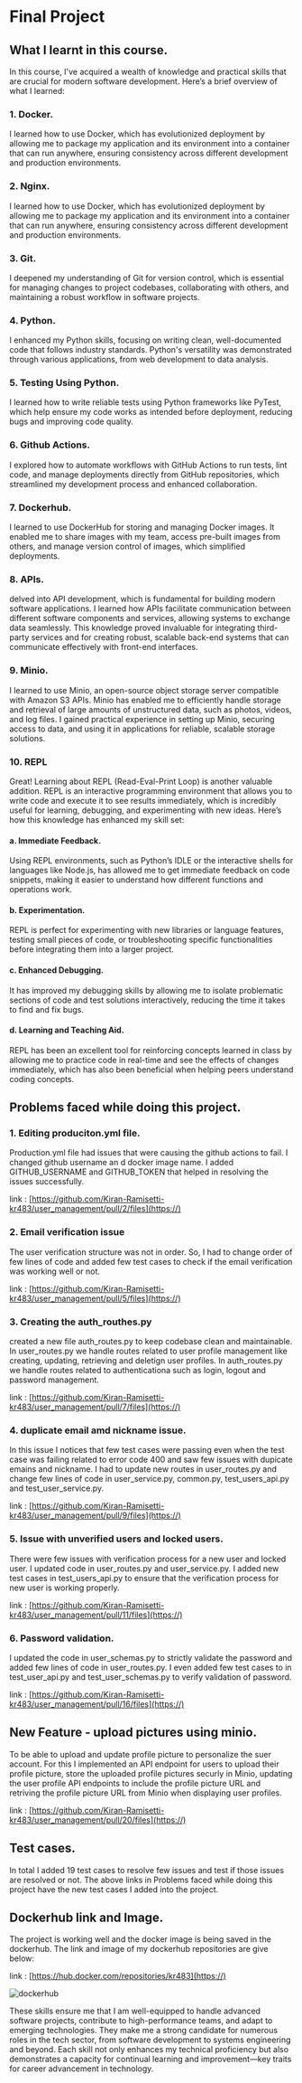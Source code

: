# Final Project

## What I learnt in this course.
In this course, I've acquired a wealth of knowledge and practical skills that are crucial for modern software development. Here’s a brief overview of what I learned:

### 1. Docker.
I learned how to use Docker, which has evolutionized deployment by allowing me to package my application  and its environment into a container that can run anywhere, ensuring consistency across different development and production environments.

### 2. Nginx.
I learned how to use Docker, which has evolutionized deployment by allowing me to package my application and its environment into a container that can run anywhere, ensuring consistency across different development and production environments.

### 3. Git.
I deepened my understanding of Git for version control, which is essential for managing changes to project codebases, collaborating with others, and maintaining a robust workflow in software projects.

### 4. Python.
I enhanced my Python skills, focusing on writing clean, well-documented code that follows industry standards. Python's versatility was demonstrated through various applications, from web development to data analysis.

### 5. Testing Using Python.
I learned how to write reliable tests using Python frameworks like PyTest, which help ensure my code works as intended before deployment, reducing bugs and improving code quality.

### 6. Github Actions.
I explored how to automate workflows with GitHub Actions to run tests, lint code, and manage deployments directly from GitHub repositories, which streamlined my development process and enhanced collaboration.

### 7.  Dockerhub.
I learned to use DockerHub for storing and managing Docker images. It enabled me to share images with my team, access pre-built images from others, and manage version control of images, which simplified deployments.

### 8. APIs.
delved into API development, which is fundamental for building modern software applications. I learned how APIs facilitate communication between different software components and services, allowing systems to exchange data seamlessly. This knowledge proved invaluable for integrating third-party services and for creating robust, scalable back-end systems that can communicate effectively with front-end interfaces.

### 9. Minio.
I learned to use Minio, an open-source object storage server compatible with Amazon S3 APIs. Minio has enabled me to efficiently handle storage and retrieval of large amounts of unstructured data, such as photos, videos, and log files. I gained practical experience in setting up Minio, securing access to data, and using it in applications for reliable, scalable storage solutions.

### 10. REPL
Great! Learning about REPL (Read-Eval-Print Loop) is another valuable addition. REPL is an interactive programming environment that allows you to write code and execute it to see results immediately, which is incredibly useful for learning, debugging, and experimenting with new ideas. Here’s how this knowledge has enhanced my skill set:

#### a. Immediate Feedback. 
Using REPL environments, such as Python’s IDLE or the interactive shells for languages like Node.js, has allowed me to get immediate feedback on code snippets, making it easier to understand how different functions and operations work.

#### b. Experimentation.
REPL is perfect for experimenting with new libraries or language features, testing small pieces of code, or troubleshooting specific functionalities before integrating them into a larger project.

#### c. Enhanced Debugging.
It has improved my debugging skills by allowing me to isolate problematic sections of code and test solutions interactively, reducing the time it takes to find and fix bugs.

#### d. Learning and Teaching Aid.
REPL has been an excellent tool for reinforcing concepts learned in class by allowing me to practice code in real-time and see the effects of changes immediately, which has also been beneficial when helping peers understand coding concepts.

## Problems faced while doing this project.

### 1. Editing produciton.yml file.
Production.yml file had issues that were causing the github actions to fail. I changed github username an d docker image name. I added GITHUB_USERNAME and GITHUB_TOKEN that helped in resolving the issues successfully.

link : [https://github.com/Kiran-Ramisetti-kr483/user_management/pull/2/files](https://)

### 2. Email verification issue
The user verification structure was not in order. So, I had to change order of few lines of code and added few test cases to check if the email verification was working well or not.

link : [https://github.com/Kiran-Ramisetti-kr483/user_management/pull/5/files](https://)

### 3. Creating the auth_routhes.py
created a new file auth_routes.py to keep codebase clean and maintainable. In user_routes.py we handle routes related to user profile management like creating, updating, retrieving and deletign user profiles. In auth_routes.py we handle routes related to authenticationa such as login, logout and password management.

link : [https://github.com/Kiran-Ramisetti-kr483/user_management/pull/7/files](https://)

### 4. duplicate email amd nickname issue.
In this issue I notices that few test cases were passing even when the test case was failing related to error code 400 and saw few issues with dupicate emains and nickname. I had to update new routes in user_routes.py and change few lines of code in user_service.py, common.py, test_users_api.py and test_user_service.py.

link : [https://github.com/Kiran-Ramisetti-kr483/user_management/pull/9/files](https://)

### 5. Issue with unverified users and locked users.
There were few issues with verification process for a new user and locked  user. I updated code in user_routes.py and user_service.py. I added new test cases in test_users_api.py to ensure that the verification process for new user is working properly.

link : [https://github.com/Kiran-Ramisetti-kr483/user_management/pull/11/files](https://)

### 6. Password validation.
I updated the code in user_schemas.py to strictly validate the password and added few lines of code in user_routes.py. I even added few test cases to in test_user_api.py and test_user_schemas.py to verify validation of password.

link : [https://github.com/Kiran-Ramisetti-kr483/user_management/pull/16/files](https://)

## New Feature - upload pictures using minio.
To be able to upload and update profile picture to personalize the suer account. For this I implemented an API endpoint for users to upload their profile picture, store the uploaded profile pictures securly in Minio, updating the user profile API endpoints to include the profile picture URL and retriving the profile picture URL from Minio when displaying user profiles.

link : [https://github.com/Kiran-Ramisetti-kr483/user_management/pull/20/files](https://)

## Test cases.
In total I added 19 test cases to resolve few issues and test if those issues are resolved or not. The above links in Problems faced while doing this project have the new test cases I added into the project.

## Dockerhub link and Image.
The project is working well and the docker image is being saved in the dockerhub. The link and image of my dockerhub repositories are give below:

link : [https://hub.docker.com/repositories/kr483](https://)

![dockerhub](https://github.com/Kiran-Ramisetti-kr483/user_management/assets/157845848/8e493858-750b-424e-9747-3b451a87c86d)


These skills ensure me that I am well-equipped to handle advanced software projects, contribute to high-performance teams, and adapt to emerging technologies. They make me a strong candidate for numerous roles in the tech sector, from software development to systems engineering and beyond. Each skill not only enhances my technical proficiency but also demonstrates a capacity for continual learning and improvement—key traits for career advancement in technology.